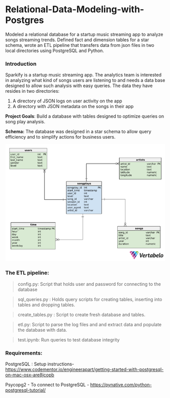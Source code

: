 # Relational-Data-Modeling-with-Postgres
Modeled a relational database for a startup music streaming app to analyze songs streaming trends. Defined fact and dimension tables for a star schema, wrote an ETL pipeline that transfers data from json files in two local directories using PostgreSQL and Python.  

### Introduction

Sparkify is a startup music streaming app. The analytics team is interested in analyzing what kind of songs users are listening to and needs a data base designed to allow such analysis with easy queries.  The data they have resides in two directories: 

1. A directory of JSON logs on user activity on the app
2. A directory with JSON metadata on the songs in their app

**Project Goals**: Build a database with tables designed to optimize queries on song play analysis.


**Schema:** The database was designed in a star schema to allow query efficiency and to simplify actions for business users. 

![star_schema](schema.png)

### The ETL pipeline: 

> config.py: Script that holds user and password for connecting to the database 

> sql_queries.py : Holds query scripts for creating tables, inserting into tables and dropping tables. 

> create_tables.py : Script to create fresh database and tables. 

> etl.py: Script to parse the log files and and extract data and populate the database with data. 

> test.ipynb: Run queries to test database integrity

### Requirements: 

PostgreSQL : Setup instructions- https://www.codementor.io/engineerapart/getting-started-with-postgresql-on-mac-osx-are8jcopb

Psycopg2 - To connect to PostgreSQL - https://pynative.com/python-postgresql-tutorial/
